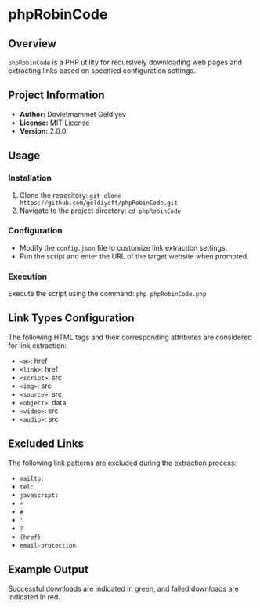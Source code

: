 # phpRobinCode

## Overview
`phpRobinCode` is a PHP utility for recursively downloading web pages and extracting links based on specified configuration settings.

## Project Information

- **Author:** Dovletmammet Geldiyev
- **License:** MIT License
- **Version:** 2.0.0

## Usage

### Installation
1. Clone the repository: `git clone https://github.com/geldiyeff/phpRobinCode.git`
2. Navigate to the project directory: `cd phpRobinCode`

### Configuration
- Modify the `config.json` file to customize link extraction settings.
- Run the script and enter the URL of the target website when prompted.

### Execution
Execute the script using the command: `php phpRobinCode.php`

## Link Types Configuration

The following HTML tags and their corresponding attributes are considered for link extraction:

- `<a>`: href
- `<link>`: href
- `<script>`: src
- `<img>`: src
- `<source>`: src
- `<object>`: data
- `<video>`: src
- `<audio>`: src

## Excluded Links

The following link patterns are excluded during the extraction process:

- `mailto:`
- `tel:`
- `javascript:`
- `+`
- `#`
- `'`
- `?`
- `{href}`
- `email-protection`

## Example Output

Successful downloads are indicated in green, and failed downloads are indicated in red.